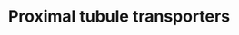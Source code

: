 ---
annotations:
- id: PW:0001348
  parent: regulatory pathway
  type: Pathway Ontology
  value: ion transport pathway
- id: CL:1000494
  parent: animal cell
  type: Cell Type Ontology
  value: nephron tubule epithelial cell
- id: PW:0000103
  parent: regulatory pathway
  type: Pathway Ontology
  value: transport pathway
- id: PW:0000004
  parent: regulatory pathway
  type: Pathway Ontology
  value: regulatory pathway
- id: CL:0002306
  parent: animal cell
  type: Cell Type Ontology
  value: epithelial cell of proximal tubule
- id: CL:1000838
  parent: animal cell
  type: Cell Type Ontology
  value: kidney proximal convoluted tubule epithelial cell
authors:
- AgustinGV
- AlexanderPico
- Khanspers
- Eweitz
citedin:
- link: PMC7645421
  title: Unraveling the blood transcriptome after real-life exposure of Wistar-rats
    to PM2.5, PM1 and water-soluble metals in the ambient air (2020)
description: The proximal tubule of the nephron reabsorbs approximately two-thirds
  of the Na filtered through the glomerulus. Na extrusion from the cell by the basolateral
  Na/K-ATPase provides the gradient for apical Na entry, and for reabsorption of  glucose,
  phosphate, amino acids and other component of the ultrafiltrate. This pathway organizes
  several of the transporters present in the proximal tubule by their function and
  it is based in deep-sequencing and physiological data.
last-edited: 2021-05-16
organisms:
- Rattus norvegicus
redirect_from:
- /index.php/Pathway:WP3881
- /instance/WP3881
- /instance/WP3881_rr117007
revision: r117007
schema-jsonld:
- '@context': https://schema.org/
  '@id': https://wikipathways.github.io/pathways/WP3881.html
  '@type': Dataset
  creator:
    '@type': Organization
    name: WikiPathways
  description: The proximal tubule of the nephron reabsorbs approximately two-thirds
    of the Na filtered through the glomerulus. Na extrusion from the cell by the basolateral
    Na/K-ATPase provides the gradient for apical Na entry, and for reabsorption of  glucose,
    phosphate, amino acids and other component of the ultrafiltrate. This pathway
    organizes several of the transporters present in the proximal tubule by their
    function and it is based in deep-sequencing and physiological data.
  keywords:
  - Atp1a1
  - Atp1b1
  - Atp1b3
  - Atp6v0a1
  - Atp6v0a2
  - Atp6v0a4
  - Atp6v0b
  - Atp6v0c
  - Atp6v0d1
  - Atp6v0d2
  - Atp6v0e1
  - Atp6v0e2
  - Atp6v1a
  - Atp6v1b1
  - Atp6v1b2
  - Atp6v1c1
  - Atp6v1d
  - Atp6v1e1
  - Atp6v1f
  - Atp6v1g1
  - Atp6v1g3
  - Atp6v1h
  - B*AT1
  - BAT-1
  - CA II
  - CA IV
  - CA VII
  - CA XII
  - CA XIV
  - CA XV
  - CHIF
  - E. Glutam. Tr.
  - Gamma 1
  - LAT1-4F2hc
  - LAT3-4F2hc
  - NAS1
  - NBC
  - NHE3
  - NHE3 RegP1
  - NHE3 RegP2
  - NHE8
  - NaDC-1
  - NaDC-3
  - NaPi-2a
  - NaPi-2b
  - OAT1
  - OAT3
  - OCTN2
  - PAT1
  - Pit-2
  - SAT1
  - SNAT7
  - TAT1
  license: CC0
  name: Proximal tubule transporters
seo: CreativeWork
title: Proximal tubule transporters
wpid: WP3881
---